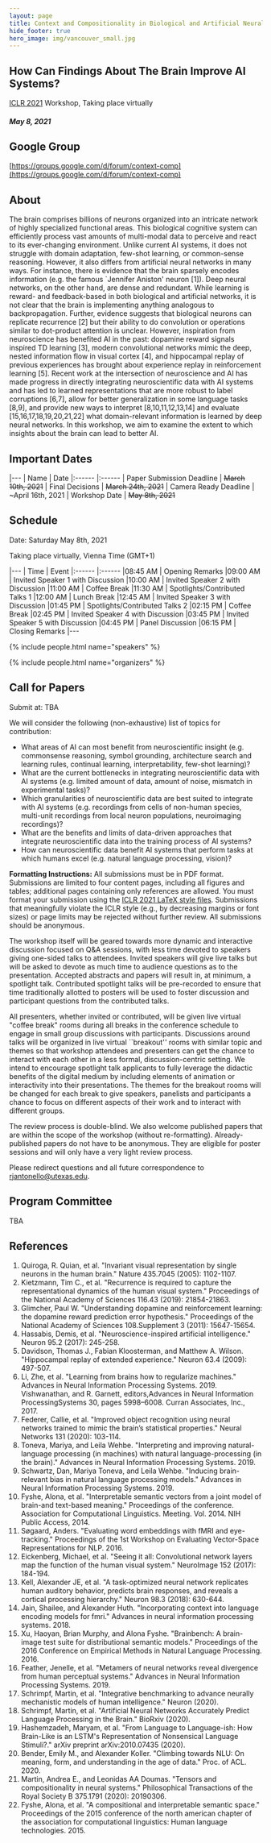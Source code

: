 ```yaml
---
layout: page
title: Context and Compositionality in Biological and Artificial Neural Systems
hide_footer: true
hero_image: img/vancouver_small.jpg
---
```


## How Can Findings About The Brain Improve AI Systems?
[ICLR 2021](https://iclr.cc/Conferences/2021/) Workshop, Taking place virtually
##### May 8, 2021

## Google Group
[https://groups.google.com/d/forum/context-comp](https://groups.google.com/d/forum/context-comp)


## About
The brain comprises billions of neurons organized into an intricate network of highly specialized functional areas. This biological cognitive system can efficiently process vast amounts of multi-modal data to perceive and react to its ever-changing environment. Unlike current AI systems, it does not struggle with domain adaptation, few-shot learning, or common-sense reasoning. However, it also differs from artificial neural networks in many ways. For instance, there is evidence that the brain sparsely encodes information (e.g. the famous `Jennifer Aniston' neuron [1]). Deep neural networks, on the other hand, are dense and redundant. While learning is reward- and feedback-based in both biological and artificial networks, it is not clear that the brain is implementing anything analogous to backpropagation. Further, evidence suggests that biological neurons can replicate recurrence [2] but their ability to do convolution or operations similar to dot-product attention is unclear. 
However, inspiration from neuroscience has benefited AI in the past: dopamine reward signals inspired TD learning [3], modern convolutional networks mimic the deep, nested information flow in visual cortex [4], and hippocampal replay of previous experiences has brought about experience replay in reinforcement learning [5]. Recent work at the intersection of neuroscience and AI has made progress in directly integrating neuroscientific data with AI systems and has led to learned representations that are more robust to label corruptions [6,7], allow for better generalization in some language tasks [8,9], and provide new ways to interpret [8,10,11,12,13,14] and evaluate [15,16,17,18,19,20,21,22] what domain-relevant information is learned by deep neural networks. In this workshop, we aim to examine the extent to which insights about the brain can lead to better AI. 

## Important Dates

|---
| Name | Date
|:------ |:------
| Paper Submission Deadline | ~~March 10th, 2021~~
| Final Decisions | ~~March 24th, 2021~~
| Camera Ready Deadline | ~April 16th, 2021
| Workshop Date | ~~May 8th, 2021~~


## Schedule

Date: Saturday May 8th, 2021

Taking place virtually, Vienna Time (GMT+1)

|---
| Time | Event
|:------ |:------
|08:45 AM | Opening Remarks
|09:00 AM | Invited Speaker 1 with Discussion
|10:00 AM | Invited Speaker 2 with Discussion
|11:00 AM | Coffee Break
|11:30 AM | Spotlights/Contributed Talks 1
|12:00 AM | Lunch Break
|12:45 AM | Invited Speaker 3 with Discussion
|01:45 PM | Spotlights/Contributed Talks 2
|02:15 PM | Coffee Break
|02:45 PM | Invited Speaker 4 with Discussion
|03:45 PM | Invited Speaker 5 with Discussion
|04:45 PM | Panel Discussion
|06:15 PM | Closing Remarks
|---


{% include people.html name="speakers" %}


{% include people.html name="organizers" %}


## Call for Papers

Submit at: TBA

We will consider the following (non-exhaustive) list of topics for contribution:
- What areas of AI can most benefit from neuroscientific insight (e.g. commonsense reasoning, symbol grounding, architecture search and learning rules, continual learning, interpretability, few-shot learning)?
- What are the current bottlenecks in integrating neuroscientific data with AI systems (e.g. limited amount of data, amount of noise, mismatch in experimental tasks)?
- Which granularities of neuroscientific data are best suited to integrate with AI systems (e.g. recordings from cells of non-human species, multi-unit recordings from local neuron populations, neuroimaging recordings)?
- What are the benefits and limits of data-driven approaches that integrate neuroscientific data into the training process of AI systems?
- How can neuroscientific data benefit AI systems that perform tasks at which humans excel (e.g. natural language processing, vision)?

**Formatting Instructions:**  All submissions must be in PDF format. Submissions are limited to four content pages, including all figures and tables; additional pages containing only references are allowed. You must format your submission using the [ICLR 2021 LaTeX style files](https://github.com/ICLR/Master-Template/raw/master/archive/iclr2021.zip). Submissions that meaningfully violate the ICLR style (e.g., by decreasing margins or font sizes) or page limits may be rejected without further review. All submissions should be anonymous.

The workshop itself will be geared towards more dynamic and interactive discussion focused on Q&A sessions, with less time devoted to speakers giving one-sided talks to attendees.
Invited speakers will give live talks but will be asked to devote as much time to audience questions as to the presentation. Accepted abstracts and papers will result in, at minimum, a spotlight talk. Contributed spotlight talks will be pre-recorded to ensure that time traditionally allotted to posters will be used to foster discussion and participant questions from the contributed talks. 

All presenters, whether invited or contributed, will be given live virtual "coffee break" rooms during all breaks in the conference schedule to engage in small group discussions with participants.
Discussions around talks will be organized in live virtual ``breakout'' rooms with similar topic and themes so that workshop attendees and presenters can get the chance to interact with each other in a less formal, discussion-centric setting.
We intend to encourage spotlight talk applicants to fully leverage the didactic benefits of the digital medium by including elements of animation or interactivity into their presentations. The themes for the breakout rooms will be changed for
each break to give speakers, panelists and participants a chance to focus on different aspects of their work and to interact with different groups.

The review process is double-blind. We also welcome published papers that are within the scope of the workshop (without re-formatting). Already-published papers do not have to be anonymous. They are eligible for poster sessions and will only have a very light review process.

Please redirect questions and all future correspondence to [rjantonello@utexas.edu](mailto:rjantonello@utexas.edu).


## Program Committee

TBA


## References


1. Quiroga, R. Quian, et al. "Invariant visual representation by single neurons in the human brain." Nature 435.7045 (2005): 1102-1107.
2. Kietzmann, Tim C., et al. "Recurrence is required to capture the representational dynamics of the human visual system." Proceedings of the National Academy of Sciences 116.43 (2019): 21854-21863.
3. Glimcher, Paul W. "Understanding dopamine and reinforcement learning: the dopamine reward prediction error hypothesis." Proceedings of the National Academy of Sciences 108.Supplement 3 (2011): 15647-15654.
4. Hassabis, Demis, et al. "Neuroscience-inspired artificial intelligence." Neuron 95.2 (2017): 245-258.
5. Davidson, Thomas J., Fabian Kloosterman, and Matthew A. Wilson. "Hippocampal replay of extended experience." Neuron 63.4 (2009): 497-507.
6. Li, Zhe, et al. "Learning from brains how to regularize machines." Advances in Neural Information Processing Systems. 2019. Vishwanathan, and R. Garnett, editors,Advances in Neural Information ProcessingSystems 30, pages 5998–6008. Curran Associates, Inc., 2017.
7. Federer, Callie, et al. "Improved object recognition using neural networks trained to mimic the brain’s statistical properties." Neural Networks 131 (2020): 103-114.
8. Toneva, Mariya, and Leila Wehbe. "Interpreting and improving natural-language processing (in machines) with natural language-processing (in the brain)." Advances in Neural Information Processing Systems. 2019.
9. Schwartz, Dan, Mariya Toneva, and Leila Wehbe. "Inducing brain-relevant bias in natural language processing models." Advances in Neural Information Processing Systems. 2019.
10. Fyshe, Alona, et al. "Interpretable semantic vectors from a joint model of brain-and text-based meaning." Proceedings of the conference. Association for Computational Linguistics. Meeting. Vol. 2014. NIH Public Access, 2014.
11. Søgaard, Anders. "Evaluating word embeddings with fMRI and eye-tracking." Proceedings of the 1st Workshop on Evaluating Vector-Space Representations for NLP. 2016.
12. Eickenberg, Michael, et al. "Seeing it all: Convolutional network layers map the function of the human visual system." NeuroImage 152 (2017): 184-194.
13. Kell, Alexander JE, et al. "A task-optimized neural network replicates human auditory behavior, predicts brain responses, and reveals a cortical processing hierarchy." Neuron 98.3 (2018): 630-644.
14. Jain, Shailee, and Alexander Huth. "Incorporating context into language encoding models for fmri." Advances in neural information processing systems. 2018.
15. Xu, Haoyan, Brian Murphy, and Alona Fyshe. "Brainbench: A brain-image test suite for distributional semantic models." Proceedings of the 2016 Conference on Empirical Methods in Natural Language Processing. 2016.
16. Feather, Jenelle, et al. "Metamers of neural networks reveal divergence from human perceptual systems." Advances in Neural Information Processing Systems. 2019.
17. Schrimpf, Martin, et al. "Integrative benchmarking to advance neurally mechanistic models of human intelligence." Neuron (2020).
18. Schrimpf, Martin, et al. "Artificial Neural Networks Accurately Predict Language Processing in the Brain." BioRxiv (2020).
19. Hashemzadeh, Maryam, et al. "From Language to Language-ish: How Brain-Like is an LSTM's Representation of Nonsensical Language Stimuli?." arXiv preprint arXiv:2010.07435 (2020).
20. Bender, Emily M., and Alexander Koller. "Climbing towards NLU: On meaning, form, and understanding in the age of data." Proc. of ACL. 2020.
21. Martin, Andrea E., and Leonidas AA Doumas. "Tensors and compositionality in neural systems." Philosophical Transactions of the Royal Society B 375.1791 (2020): 20190306.
22. Fyshe, Alona, et al. "A compositional and interpretable semantic space." Proceedings of the 2015 conference of the north american chapter of the association for computational linguistics: Human language technologies. 2015.

